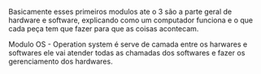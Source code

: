 Basicamente esses primeiros modulos ate o 3 são a parte geral de hardware e software, explicando como um computador funciona e o que cada peça tem que fazer para que as coisas acontecam.

Modulo OS - 
Operation system é serve de camada entre os harwares e softwares ele vai atender todas as chamadas dos softwares e fazer os gerenciamento dos hardwares.
